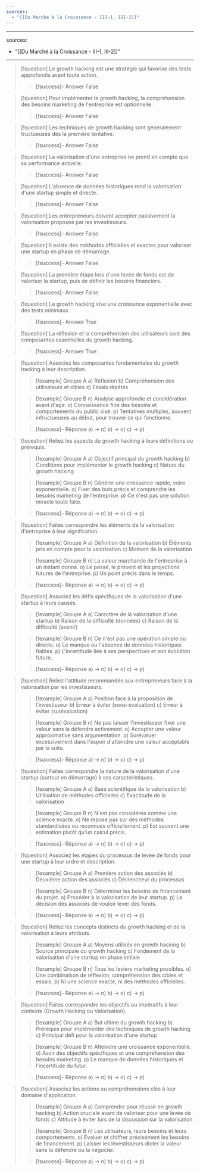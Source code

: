 ```yaml
---
sources:
  - "[[Du Marché à la Croissance - III-1, III-2]]"
---
```

---
sources:
  - "[[Du Marché à la Croissance - III-1, III-2]]"
---
> [!question] Le growth hacking est une stratégie qui favorise des tests approfondis avant toute action.
>> [!success]- Answer
>> False

> [!question] Pour implémenter le growth hacking, la compréhension des besoins marketing de l'entreprise est optionnelle.
>> [!success]- Answer
>> False

> [!question] Les techniques de growth hacking sont généralement fructueuses dès la première tentative.
>> [!success]- Answer
>> False

> [!question] La valorisation d'une entreprise ne prend en compte que sa performance actuelle.
>> [!success]- Answer
>> False

> [!question] L'absence de données historiques rend la valorisation d'une startup simple et directe.
>> [!success]- Answer
>> False

> [!question] Les entrepreneurs doivent accepter passivement la valorisation proposée par les investisseurs.
>> [!success]- Answer
>> False

> [!question] Il existe des méthodes officielles et exactes pour valoriser une startup en phase de démarrage.
>> [!success]- Answer
>> False

> [!question] La première étape lors d'une levée de fonds est de valoriser la startup, puis de définir les besoins financiers.
>> [!success]- Answer
>> False

> [!question] Le growth hacking vise une croissance exponentielle avec des tests minimaux.
>> [!success]- Answer
>> True

> [!question] La réflexion et la compréhension des utilisateurs sont des composantes essentielles du growth hacking.
>> [!success]- Answer
>> True

> [!question] Associez les composantes fondamentales du growth hacking à leur description.
>> [!example] Groupe A
>> a) Réflexion
>> b) Compréhension des utilisateurs et cibles
>> c) Essais répétés
>
>> [!example] Groupe B
>> n) Analyse approfondie et considération avant d'agir.
>> o) Connaissance fine des besoins et comportements du public visé.
>> p) Tentatives multiples, souvent infructueuses au début, pour trouver ce qui fonctionne.
>
>> [!success]- Réponse
>> a) -> n)
>> b) -> o)
>> c) -> p)

> [!question] Reliez les aspects du growth hacking à leurs définitions ou prérequis.
>> [!example] Groupe A
>> a) Objectif principal du growth hacking
>> b) Conditions pour implémenter le growth hacking
>> c) Nature du growth hacking
>
>> [!example] Groupe B
>> n) Générer une croissance rapide, voire exponentielle.
>> o) Fixer des buts précis et comprendre les besoins marketing de l'entreprise.
>> p) Ce n'est pas une solution miracle toute faite.
>
>> [!success]- Réponse
>> a) -> n)
>> b) -> o)
>> c) -> p)

> [!question] Faites correspondre les éléments de la valorisation d'entreprise à leur signification.
>> [!example] Groupe A
>> a) Définition de la valorisation
>> b) Éléments pris en compte pour la valorisation
>> c) Moment de la valorisation
>
>> [!example] Groupe B
>> n) La valeur marchande de l'entreprise à un instant donné.
>> o) Le passé, le présent et les projections futures de l'entreprise.
>> p) Un point précis dans le temps.
>
>> [!success]- Réponse
>> a) -> n)
>> b) -> o)
>> c) -> p)

> [!question] Associez les défis spécifiques de la valorisation d'une startup à leurs causes.
>> [!example] Groupe A
>> a) Caractère de la valorisation d'une startup
>> b) Raison de la difficulté (données)
>> c) Raison de la difficulté (avenir)
>
>> [!example] Groupe B
>> n) Ce n'est pas une opération simple ou directe.
>> o) Le manque ou l'absence de données historiques fiables.
>> p) L'incertitude liée à ses perspectives et son évolution future.
>
>> [!success]- Réponse
>> a) -> n)
>> b) -> o)
>> c) -> p)

> [!question] Reliez l'attitude recommandée aux entrepreneurs face à la valorisation par les investisseurs.
>> [!example] Groupe A
>> a) Position face à la proposition de l'investisseur
>> b) Erreur à éviter (sous-évaluation)
>> c) Erreur à éviter (surévaluation)
>
>> [!example] Groupe B
>> n) Ne pas laisser l'investisseur fixer une valeur sans la défendre activement.
>> o) Accepter une valeur approximative sans argumentation.
>> p) Surévaluer excessivement dans l'espoir d'atteindre une valeur acceptable par la suite.
>
>> [!success]- Réponse
>> a) -> n)
>> b) -> o)
>> c) -> p)

> [!question] Faites correspondre la nature de la valorisation d'une startup (surtout en démarrage) à ses caractéristiques.
>> [!example] Groupe A
>> a) Base scientifique de la valorisation
>> b) Utilisation de méthodes officielles
>> c) Exactitude de la valorisation
>
>> [!example] Groupe B
>> n) N'est pas considérée comme une science exacte.
>> o) Ne repose pas sur des méthodes standardisées ou reconnues officiellement.
>> p) Est souvent une estimation plutôt qu'un calcul précis.
>
>> [!success]- Réponse
>> a) -> n)
>> b) -> o)
>> c) -> p)

> [!question] Associez les étapes du processus de levée de fonds pour une startup à leur ordre et description.
>> [!example] Groupe A
>> a) Première action des associés
>> b) Deuxième action des associés
>> c) Déclencheur du processus
>
>> [!example] Groupe B
>> n) Déterminer les besoins de financement du projet.
>> o) Procéder à la valorisation de leur startup.
>> p) La décision des associés de vouloir lever des fonds.
>
>> [!success]- Réponse
>> a) -> n)
>> b) -> o)
>> c) -> p)

> [!question] Reliez les concepts distincts du growth hacking et de la valorisation à leurs attributs.
>> [!example] Groupe A
>> a) Moyens utilisés en growth hacking
>> b) Source principale du growth hacking
>> c) Fondement de la valorisation d'une startup en phase initiale
>
>> [!example] Groupe B
>> n) Tous les leviers marketing possibles.
>> o) Une combinaison de réflexion, compréhension des cibles et essais.
>> p) Ni une science exacte, ni des méthodes officielles.
>
>> [!success]- Réponse
>> a) -> n)
>> b) -> o)
>> c) -> p)

> [!question] Faites correspondre les objectifs ou impératifs à leur contexte (Growth Hacking ou Valorisation).
>> [!example] Groupe A
>> a) But ultime du growth hacking
>> b) Prérequis pour implémenter des techniques de growth hacking
>> c) Principal défi pour la valorisation d'une startup
>
>> [!example] Groupe B
>> n) Atteindre une croissance exponentielle.
>> o) Avoir des objectifs spécifiques et une compréhension des besoins marketing.
>> p) Le manque de données historiques et l'incertitude du futur.
>
>> [!success]- Réponse
>> a) -> n)
>> b) -> o)
>> c) -> p)

> [!question] Associez les actions ou compréhensions clés à leur domaine d'application.
>> [!example] Groupe A
>> a) Comprendre pour réussir en growth hacking
>> b) Action cruciale avant de valoriser pour une levée de fonds
>> c) Attitude à éviter lors de la discussion sur la valorisation
>
>> [!example] Groupe B
>> n) Les utilisateurs, leurs besoins et leurs comportements.
>> o) Évaluer et chiffrer précisément les besoins de financement.
>> p) Laisser les investisseurs dicter la valeur sans la défendre ou la négocier.
>
>> [!success]- Réponse
>> a) -> n)
>> b) -> o)
>> c) -> p)